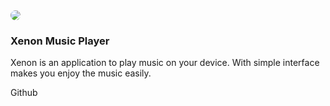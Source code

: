 

<div align="left" >
<img src="https://raw.githubusercontent.com/Xenon-project/Xenon-Music-Android/master/xenon_music.png" style="border-radius: 9px;">
<h3>Xenon Music Player <Badge type="warning" text="Deprecated" /></h3>
<p>Xenon is an application to play music on your device. With simple interface makes you enjoy the music easily. </p>
<a data-v-433d434b="" data-v-c9573824="" class="VPButton medium alt" style="text-decoration: none;" href="https://github.com/xenon-project" >Github</a>
</div>

